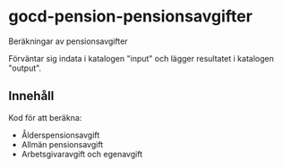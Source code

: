 # gocd-pension-pensionsavgifter
Beräkningar av pensionsavgifter

Förväntar sig indata i katalogen "input" och lägger resultatet i katalogen "output".

## Innehåll
Kod för att beräkna:
* Ålderspensionsavgift
* Allmän pensionsavgift
* Arbetsgivaravgift och egenavgift
